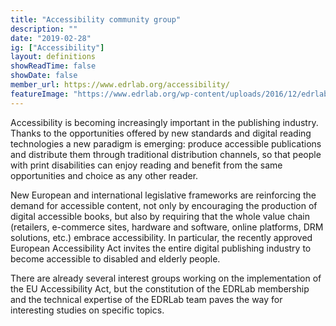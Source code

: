 ```yaml
---
title: "Accessibility community group"
description: ""
date: "2019-02-28"
ig: ["Accessibility"]
layout: definitions
showReadTime: false
showDate: false
member_url: https://www.edrlab.org/accessibility/
featureImage: "https://www.edrlab.org/wp-content/uploads/2016/12/edrlab_mea_accessibilite.png"
---
```


Accessibility is becoming increasingly important in the publishing industry. Thanks to the opportunities offered by new standards and digital reading technologies a new paradigm is emerging: produce accessible publications and distribute them through traditional distribution channels, so that people with print disabilities can enjoy reading and benefit from the same opportunities and choice as any other reader.

New European and international legislative frameworks are reinforcing the demand for accessible content, not only by encouraging the production of digital accessible books, but also by requiring that the whole value chain (retailers, e-commerce sites, hardware and software, online platforms, DRM solutions, etc.) embrace accessibility. In particular, the recently approved European Accessibility Act invites the entire digital publishing industry to become accessible to disabled and elderly people.

There are already several interest groups working on the implementation of the EU Accessibility Act, but the constitution of the EDRLab membership and the technical expertise of the EDRLab team paves the way for interesting studies on specific topics.
